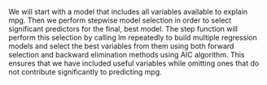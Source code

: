 We will start with a model that includes all variables available to explain mpg. Then we perform stepwise model selection in order to select significant predictors for the final, best model. The step function will perform this selection by calling lm repeatedly to build multiple regression models and select the best variables from them using both forward selection and backward elimination methods using AIC algorithm. This ensures that we have included useful variables while omitting ones that do not contribute significantly to predicting mpg.